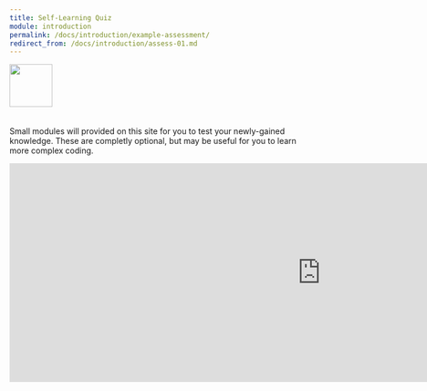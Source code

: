 ```yaml
---
title: Self-Learning Quiz
module: introduction
permalink: /docs/introduction/example-assessment/
redirect_from: /docs/introduction/assess-01.md
---
```


<img src="./../../../img/arrow-divider.svg" style="width: 75px; border: none; margin: 0px 0 20px 0" />

Small modules will provided on this site for you to test your newly-gained knowledge. These are completly optional, but may be useful for you to learn more complex coding.

<iframe src="https://h5p.org/h5p/embed/173706" width="1090" height="384" frameborder="0" allowfullscreen="allowfullscreen"></iframe><script src="https://h5p.org/sites/all/modules/h5p/library/js/h5p-resizer.js" charset="UTF-8"></script>
